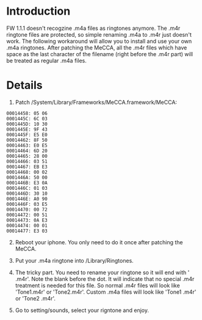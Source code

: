 # Introduction #
FW 1.1.1 doesn't recogzine .m4a files as ringtones anymore. The .m4r ringtone files are  protected, so simple renaming .m4a to .m4r just doesn't work.
The following workaround will allow you to install and use your own .m4a ringtones. After patching the MeCCA, all the .m4r files which have space as the last character of the filename (right before the .m4r part) will be treated as regular .m4a files.


# Details #

1. Patch /System/Library/Frameworks/MeCCA.framework/MeCCA:
```
00014458: 05 06
0001445C: 6C 03
0001445D: 10 30
0001445E: 9F 43
0001445F: E5 E0
00014462: 8F 50
00014463: E0 E5
00014464: 6D 20
00014465: 28 00
00014466: 03 51
00014467: EB E3
00014468: 00 02
0001446A: 50 00
0001446B: E3 0A
0001446C: 01 03
0001446D: 30 10
0001446E: A0 90
0001446F: 03 E5
00014470: 00 72
00014472: 00 51
00014473: 0A E3
00014474: 00 01
00014477: E3 03

```

2. Reboot your iphone. You only need to do it once after patching the MeCCA.

3. Put your .m4a ringtone into /Library/Ringtones.

4. The tricky part. You need to rename your ringtone so it will end with ' .m4r'. Note the blank before the dot. It will indicate that no special .m4r treatment is needed for this file. So normal .m4r files will look like 'Tone1.m4r' or 'Tone2.m4r'. Custom .m4a files will look like 'Tone1 .m4r' or 'Tone2 .m4r'.

5. Go to setting/sounds, select your rigntone and enjoy.